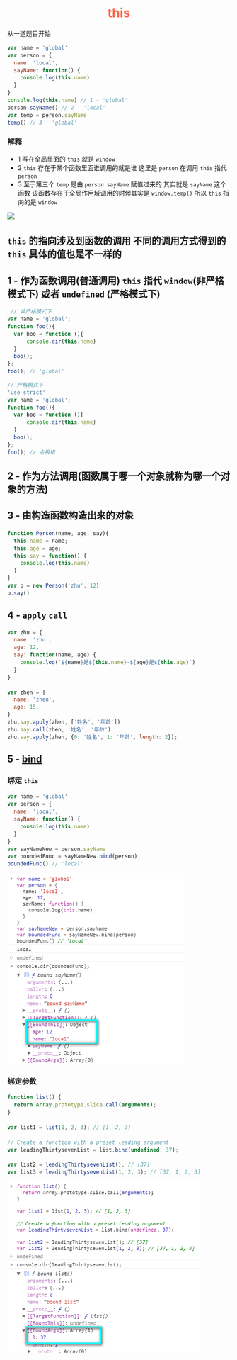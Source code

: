 <h1 style="color: tomato; text-align: center;">this</h1>
从一道题目开始

```javascript
var name = 'global'
var person = {
  name: 'local',
  sayName: function() {
    console.log(this.name)
  }
}
console.log(this.name) // 1 - 'global'
person.sayName() // 2 - 'local'
var temp = person.sayName
temp() // 3 - 'global'
```
### 解释
 - 1 写在全局里面的 `this` 就是 `window`
 - 2 `this` 存在于某个函数里面谁调用的就是谁 这里是 `person` 在调用 `this` 指代 `person`
 - 3 至于第三个 `temp` 是由 `person.sayName` 赋值过来的 其实就是 `sayName` 这个函数 该函数存在于全局作用域调用的时候其实是 `window.temp()` 所以 `this` 指向的是 `window`
 <img src="./images/JavaScript_this.png" />

## `this` 的指向涉及到函数的调用 不同的调用方式得到的 `this` 具体的值也是不一样的

## 1 - 作为函数调用(普通调用) `this` 指代 `window`(非严格模式下) 或者 `undefined` (严格模式下)
``` javascript
 // 非严格模式下
var name = 'global';
function foo(){
  var boo = function (){
      console.dir(this.name)
  }
  boo();
};
foo(); // 'global'
 ```

``` javascript
// 严格模式下
'use strict'
var name = 'global';
function foo(){
  var boo = function (){
      console.dir(this.name)
  }
  boo();
};
foo(); // 会报错
 ```
 ## 2 - 作为方法调用(函数属于哪一个对象就称为哪一个对象的方法)
 ## 3 - 由构造函数构造出来的对象
 ``` javascript
 function Person(name, age, say){
   this.name = name;
   this.age = age;
   this.say = function() {
     console.log(this.name)
   }
 }
 var p = new Person('zhu', 12)
 p.say()
 ```

 ## 4 - `apply` `call`
 ``` javascript
 var zhu = {
   name: 'zhu',
   age: 12,
   say: function(name, age) {
     console.log(`${name}是${this.name}-${age}是${this.age}`)
   }
 }

 var zhen = {
   name: 'zhen',
   age: 15,
 }
 zhu.say.apply(zhen, ['姓名', '年龄'])
 zhu.say.call(zhen, '姓名', '年龄')
 zhu.say.apply(zhen, {0: '姓名', 1: '年龄', length: 2});
 ```
## 5 - [bind](https://developer.mozilla.org/zh-CN/docs/Web/JavaScript/Reference/Global_Objects/Function/bind)
### 绑定 `this`
``` javascript
var name = 'global'
var person = {
  name: 'local',
  sayName: function() {
    console.log(this.name)
  }
}
var sayNameNew = person.sayName
var boundedFunc = sayNameNew.bind(person)
boundedFunc() // 'local'
```
<img src="./images/JavaScript_bind_this.png" />

### 绑定参数

``` javascript
function list() {
  return Array.prototype.slice.call(arguments);
}

var list1 = list(1, 2, 3); // [1, 2, 3]

// Create a function with a preset leading argument
var leadingThirtysevenList = list.bind(undefined, 37);

var list2 = leadingThirtysevenList(); // [37]
var list3 = leadingThirtysevenList(1, 2, 3); // [37, 1, 2, 3]
```
<img src="./images/JavaScript_bind_args.png" />
 